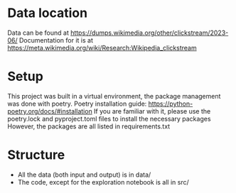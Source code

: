 # Data location
Data can be found at https://dumps.wikimedia.org/other/clickstream/2023-06/
Documentation for it is at https://meta.wikimedia.org/wiki/Research:Wikipedia_clickstream

# Setup
This project was built in a virtual environment, the package management was done with poetry. 
Poetry installation guide: https://python-poetry.org/docs/#installation
If you are familiar with it, please use the poetry.lock and pyproject.toml files to install the necessary packages
However, the packages are all listed in requirements.txt 

# Structure
- All the data (both input and output) is in data/
- The code, except for the exploration notebook is all in src/